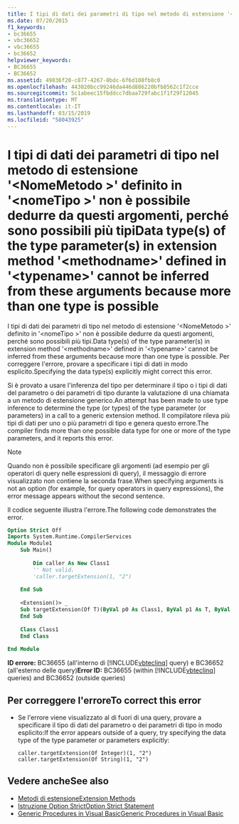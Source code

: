 ```yaml
---
title: I tipi di dati dei parametri di tipo nel metodo di estensione '<methodname>'definito '<typename>' non è possibile dedurre da questi argomenti, perché sono possibili più tipi
ms.date: 07/20/2015
f1_keywords:
- bc36655
- vbc36652
- vbc36655
- bc36652
helpviewer_keywords:
- BC36655
- BC36652
ms.assetid: 49836f20-c877-4267-8bdc-6f6d108fb8c0
ms.openlocfilehash: 443020bcc99246da446d886220bfb8562c1f2cce
ms.sourcegitcommit: 5c1abeec15fbddcc7dbaa729fabc1f1f29f12045
ms.translationtype: MT
ms.contentlocale: it-IT
ms.lasthandoff: 03/15/2019
ms.locfileid: "58043925"
---
```

# <a name="data-types-of-the-type-parameters-in-extension-method-methodname-defined-in-typename-cannot-be-inferred-from-these-arguments-because-more-than-one-type-is-possible"></a><span data-ttu-id="d1607-102">I tipi di dati dei parametri di tipo nel metodo di estensione '\<NomeMetodo >' definito in '\<nomeTipo >' non è possibile dedurre da questi argomenti, perché sono possibili più tipi</span><span class="sxs-lookup"><span data-stu-id="d1607-102">Data type(s) of the type parameter(s) in extension method '\<methodname>' defined in '\<typename>' cannot be inferred from these arguments because more than one type is possible</span></span>
<span data-ttu-id="d1607-103">I tipi di dati dei parametri di tipo nel metodo di estensione '\<NomeMetodo >' definito in '\<nomeTipo >' non è possibile dedurre da questi argomenti, perché sono possibili più tipi.</span><span class="sxs-lookup"><span data-stu-id="d1607-103">Data type(s) of the type parameter(s) in extension method '\<methodname>' defined in '\<typename>' cannot be inferred from these arguments because more than one type is possible.</span></span> <span data-ttu-id="d1607-104">Per correggere l'errore, provare a specificare i tipi di dati in modo esplicito.</span><span class="sxs-lookup"><span data-stu-id="d1607-104">Specifying the data type(s) explicitly might correct this error.</span></span>  
  
 <span data-ttu-id="d1607-105">Si è provato a usare l'inferenza del tipo per determinare il tipo o i tipi di dati del parametro o dei parametri di tipo durante la valutazione di una chiamata a un metodo di estensione generico.</span><span class="sxs-lookup"><span data-stu-id="d1607-105">An attempt has been made to use type inference to determine the type (or types) of the type parameter (or parameters) in a call to a generic extension method.</span></span> <span data-ttu-id="d1607-106">Il compilatore rileva più tipi di dati per uno o più parametri di tipo e genera questo errore.</span><span class="sxs-lookup"><span data-stu-id="d1607-106">The compiler finds more than one possible data type for one or more of the type parameters, and it reports this error.</span></span>  
  
> [!NOTE]
>  <span data-ttu-id="d1607-107">Quando non è possibile specificare gli argomenti (ad esempio per gli operatori di query nelle espressioni di query), il messaggio di errore visualizzato non contiene la seconda frase.</span><span class="sxs-lookup"><span data-stu-id="d1607-107">When specifying arguments is not an option (for example, for query operators in query expressions), the error message appears without the second sentence.</span></span>  
  
 <span data-ttu-id="d1607-108">Il codice seguente illustra l'errore.</span><span class="sxs-lookup"><span data-stu-id="d1607-108">The following code demonstrates the error.</span></span>  
  
```vb  
Option Strict Off  
Imports System.Runtime.CompilerServices  
Module Module1  
    Sub Main()  
  
        Dim caller As New Class1  
        '' Not valid.  
        'caller.targetExtension(1, "2")  
  
    End Sub  
  
    <Extension()> _  
    Sub targetExtension(Of T)(ByVal p0 As Class1, ByVal p1 As T, ByVal p2 As T)  
    End Sub  
  
    Class Class1  
    End Class  
  
End Module  
```  
  
 <span data-ttu-id="d1607-109">**ID errore:** BC36655 (all'interno di [!INCLUDE[vbteclinq](~/includes/vbteclinq-md.md)] query) e BC36652 (all'esterno delle query)</span><span class="sxs-lookup"><span data-stu-id="d1607-109">**Error ID:** BC36655 (within [!INCLUDE[vbteclinq](~/includes/vbteclinq-md.md)] queries) and BC36652 (outside queries)</span></span>  
  
## <a name="to-correct-this-error"></a><span data-ttu-id="d1607-110">Per correggere l'errore</span><span class="sxs-lookup"><span data-stu-id="d1607-110">To correct this error</span></span>  
  
-   <span data-ttu-id="d1607-111">Se l'errore viene visualizzato al di fuori di una query, provare a specificare il tipo di dati del parametro o dei parametri di tipo in modo esplicito:</span><span class="sxs-lookup"><span data-stu-id="d1607-111">If the error appears outside of a query, try specifying the data type of the type parameter or parameters explicitly:</span></span>  
  
    ```  
    caller.targetExtension(Of Integer)(1, "2")  
    caller.targetExtension(Of String)(1, "2")  
    ```  
  
## <a name="see-also"></a><span data-ttu-id="d1607-112">Vedere anche</span><span class="sxs-lookup"><span data-stu-id="d1607-112">See also</span></span>

- [<span data-ttu-id="d1607-113">Metodi di estensione</span><span class="sxs-lookup"><span data-stu-id="d1607-113">Extension Methods</span></span>](../../visual-basic/programming-guide/language-features/procedures/extension-methods.md)
- [<span data-ttu-id="d1607-114">Istruzione Option Strict</span><span class="sxs-lookup"><span data-stu-id="d1607-114">Option Strict Statement</span></span>](../../visual-basic/language-reference/statements/option-strict-statement.md)
- [<span data-ttu-id="d1607-115">Generic Procedures in Visual Basic</span><span class="sxs-lookup"><span data-stu-id="d1607-115">Generic Procedures in Visual Basic</span></span>](../../visual-basic/programming-guide/language-features/data-types/generic-procedures.md)
